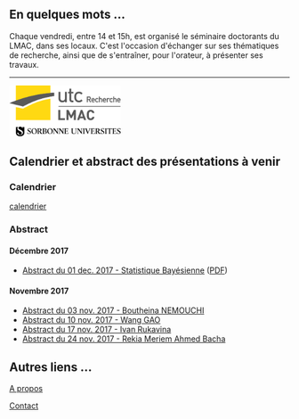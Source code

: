 
## En quelques mots ...

Chaque vendredi, entre 14 et 15h, est organisé le séminaire doctorants du LMAC, dans ses locaux.
C'est l'occasion d'échanger sur ses thématiques de recherche, ainsi que de s'entraîner, pour l'orateur, à présenter ses travaux.

----

<img src="img/logoLMAC_SU.jpg" alt="New logo of the LMAC" style="width: 200px;"/>

## Calendrier et abstract des présentations à venir

### Calendrier

[calendrier](calendar)

### Abstract

#### Décembre 2017
- [Abstract du 01 dec. 2017  - Statistique Bayésienne](abstract/20171201_abstract_BayesAppoach.html) ([PDF](abstract/20171201_abstract_BayesAppoach.pdf))

#### Novembre 2017

- [Abstract du 03 nov. 2017 - Boutheina NEMOUCHI](abstract/abstract2.pdf)
- [Abstract du 10 nov. 2017 - Wang GAO](abstract/20171110_abstract_WangGAO)
- [Abstract du 17 nov. 2017 - Ivan Rukavina](abstract/abstract.pdf)
- [Abstract du 24 nov. 2017 - Rekia Meriem Ahmed Bacha](abstract/abstract-meriem.pdf)

## Autres liens ...

[A propos](about)

[Contact](mailto:fridayseminar.lmac@gmail.com)
